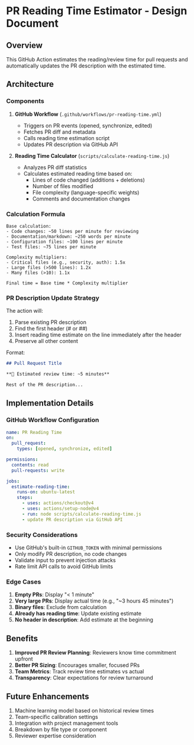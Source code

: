 # PR Reading Time Estimator - Design Document

## Overview
This GitHub Action estimates the reading/review time for pull requests and automatically updates the PR description with the estimated time.

## Architecture

### Components

1. **GitHub Workflow** (`.github/workflows/pr-reading-time.yml`)
   - Triggers on PR events (opened, synchronize, edited)
   - Fetches PR diff and metadata
   - Calls reading time estimation script
   - Updates PR description via GitHub API

2. **Reading Time Calculator** (`scripts/calculate-reading-time.js`)
   - Analyzes PR diff statistics
   - Calculates estimated reading time based on:
     - Lines of code changed (additions + deletions)
     - Number of files modified
     - File complexity (language-specific weights)
     - Comments and documentation changes

### Calculation Formula

```
Base calculation:
- Code changes: ~50 lines per minute for reviewing
- Documentation/markdown: ~250 words per minute
- Configuration files: ~100 lines per minute
- Test files: ~75 lines per minute

Complexity multipliers:
- Critical files (e.g., security, auth): 1.5x
- Large files (>500 lines): 1.2x
- Many files (>10): 1.1x

Final time = Base time * Complexity multiplier
```

### PR Description Update Strategy

The action will:
1. Parse existing PR description
2. Find the first header (# or ##)
3. Insert reading time estimate on the line immediately after the header
4. Preserve all other content

Format:
```markdown
## Pull Request Title

**📖 Estimated review time: ~5 minutes**

Rest of the PR description...
```

## Implementation Details

### GitHub Workflow Configuration

```yaml
name: PR Reading Time
on:
  pull_request:
    types: [opened, synchronize, edited]

permissions:
  contents: read
  pull-requests: write

jobs:
  estimate-reading-time:
    runs-on: ubuntu-latest
    steps:
      - uses: actions/checkout@v4
      - uses: actions/setup-node@v4
      - run: node scripts/calculate-reading-time.js
      - update PR description via GitHub API
```

### Security Considerations

- Use GitHub's built-in `GITHUB_TOKEN` with minimal permissions
- Only modify PR description, no code changes
- Validate input to prevent injection attacks
- Rate limit API calls to avoid GitHub limits

### Edge Cases

1. **Empty PRs**: Display "< 1 minute"
2. **Very large PRs**: Display actual time (e.g., "~3 hours 45 minutes")
3. **Binary files**: Exclude from calculation
4. **Already has reading time**: Update existing estimate
5. **No header in description**: Add estimate at the beginning

## Benefits

1. **Improved PR Review Planning**: Reviewers know time commitment upfront
2. **Better PR Sizing**: Encourages smaller, focused PRs
3. **Team Metrics**: Track review time estimates vs actual
4. **Transparency**: Clear expectations for review turnaround

## Future Enhancements

1. Machine learning model based on historical review times
2. Team-specific calibration settings
3. Integration with project management tools
4. Breakdown by file type or component
5. Reviewer expertise consideration